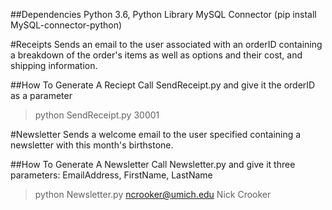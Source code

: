 ##Dependencies
Python 3.6, Python Library MySQL Connector (pip install MySQL-connector-python)

#Receipts
Sends an email to the user associated with an orderID containing a breakdown of the order's items as well as options and their cost, and shipping information.

##How To Generate A Reciept
Call SendReceipt.py and give it the orderID as a parameter
>python SendReceipt.py 30001

#Newsletter
Sends a welcome email to the user specified containing a newsletter with this month's birthstone.

##How To Generate A Newsletter
Call Newsletter.py and give it three parameters: EmailAddress, FirstName, LastName
>python Newsletter.py ncrooker@umich.edu Nick Crooker